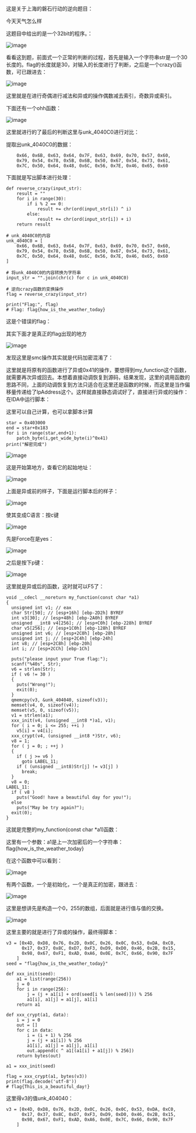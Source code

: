 这是关于上海的磐石行动的逆向题目：

今天天气怎么样

这题目中给出的是一个32bit的程序。：

![image](https://github.com/OrangeStarOne/CTF/assets/113007326/c985076b-46dc-4640-8ce8-2bfce492a01f)


看看这到题，前面式一个正常的判断的过程，首先是输入一个字符串str是一个30长度的。flag的长度就是30，对输入的长度进行了判断，之后是一个crazy()函数，可已跟进去：

![image](https://github.com/OrangeStarOne/CTF/assets/113007326/1b9f0958-a848-4cb3-b944-82397e7ccea5)


这里就是在进行奇偶进行减法和异或的操作偶数减去索引，奇数异或索引。

下面还有一个ohh函数：

![image](https://github.com/OrangeStarOne/CTF/assets/113007326/017e8002-b823-4d58-a95e-6698cbdfe5b5)


这里就进行的了最后的判断这里与unk_4040C0进行对比：

提取出unk_4040C0的数据：

```
    0x66, 0x6B, 0x63, 0x64, 0x7F, 0x63, 0x69, 0x70, 0x57, 0x60,
    0x79, 0x54, 0x78, 0x5B, 0x6B, 0x50, 0x67, 0x54, 0x73, 0x61,
    0x7C, 0x50, 0x64, 0x48, 0x6C, 0x56, 0x7E, 0x46, 0x65, 0x60
```

下面就是写出脚本进行处理：

```
def reverse_crazy(input_str):
    result = ""
    for i in range(30):
        if i % 2 == 0:
            result += chr(ord(input_str[i]) ^ i)
        else:
            result += chr(ord(input_str[i]) + i)
    return result

# unk_4040C0的内容
unk_4040C0 = [
    0x66, 0x6B, 0x63, 0x64, 0x7F, 0x63, 0x69, 0x70, 0x57, 0x60,
    0x79, 0x54, 0x78, 0x5B, 0x6B, 0x50, 0x67, 0x54, 0x73, 0x61,
    0x7C, 0x50, 0x64, 0x48, 0x6C, 0x56, 0x7E, 0x46, 0x65, 0x60
]

# 将unk_4040C0的内容转换为字符串
input_str = "".join(chr(c) for c in unk_4040C0)

# 逆向crazy函数的变换操作
flag = reverse_crazy(input_str)

print("Flag:", flag)
# Flag: flag{how_is_the_weather_today}
```

这是个错误的flag：

其实下面才是真正的flag出现的地方

![image](https://github.com/OrangeStarOne/CTF/assets/113007326/21bf04f8-f084-47b0-a023-3f3322b7a068)


发现这里是smc操作其实就是代码加密混淆了：

这里就是将原有的函数进行了异或0x41的操作，要想得到my_function这个函数，就需要再次异或回去。本想着直接动调恢复到源码，结果发现，这里的调用函数的思路不同，上面的动调恢复到方法只适合在这里还是函数的时候，而这里是当作偏移量传递给了lpAddress这个。这样就直接静态调试好了，直接进行异或的操作：在IDA中运行脚本：

这里可以自己计算，也可以拿脚本计算

```
star = 0x403000
end = star+0x183
for i in range(star,end+1):
	patch_byte(i,get_wide_byte(i)^0x41)
print("解密完成")
```

![image](https://github.com/OrangeStarOne/CTF/assets/113007326/80c1984d-0f99-4018-9d3c-1300fdfc957c)


这是开始第地方，查看它的起始地址：

![image](https://github.com/OrangeStarOne/CTF/assets/113007326/bef16917-fef3-4a3a-a29f-575fe42bded4)


上面是异或前的样子，下面是运行脚本后的样子：

![image](https://github.com/OrangeStarOne/CTF/assets/113007326/ff7f9b04-a9fb-4ea1-9855-486970aaa1cb)

使其变成C语言：按c键

![image](https://github.com/OrangeStarOne/CTF/assets/113007326/edfae6f1-5e51-4965-8c29-8f810fc759f0)


先是Force在是yes：

![image](https://github.com/OrangeStarOne/CTF/assets/113007326/feff52ea-6396-4810-b636-9bf61c2a730b)


之后是按下p键：

![image](https://github.com/OrangeStarOne/CTF/assets/113007326/db22ac28-cc43-44d5-8098-e38b7bb7b258)


这里就是异或后的函数，这时就可以F5了：

```
void __cdecl __noreturn my_function(const char *a1)
{
  unsigned int v1; // eax
  char Str[50]; // [esp+16h] [ebp-2D2h] BYREF
  int v3[30]; // [esp+48h] [ebp-2A0h] BYREF
  unsigned __int8 v4[256]; // [esp+C0h] [ebp-228h] BYREF
  char v5[256]; // [esp+1C0h] [ebp-128h] BYREF
  unsigned int v6; // [esp+2C0h] [ebp-28h]
  unsigned int j; // [esp+2C4h] [ebp-24h]
  int v8; // [esp+2C8h] [ebp-20h]
  int i; // [esp+2CCh] [ebp-1Ch]

  puts("please input your True flag:");
  scanf("%40s", Str);
  v6 = strlen(Str);
  if ( v6 != 30 )
  {
    puts("Wrong!");
    exit(0);
  }
  qmemcpy(v3, &unk_404040, sizeof(v3));
  memset(v4, 0, sizeof(v4));
  memset(v5, 0, sizeof(v5));
  v1 = strlen(a1);
  xxx_init(v4, (unsigned __int8 *)a1, v1);
  for ( i = 0; i <= 255; ++i )
    v5[i] = v4[i];
  xxx_crypt(v4, (unsigned __int8 *)Str, v6);
  v8 = 1;
  for ( j = 0; ; ++j )
  {
    if ( j >= v6 )
      goto LABEL_11;
    if ( (unsigned __int8)Str[j] != v3[j] )
      break;
  }
  v8 = 0;
LABEL_11:
  if ( v8 )
    puts("Good! have a beautiful day for you!");
  else
    puts("May be try again?");
  exit(0);
}
```

这就是完整的my_function(const char *a1)函数：

这里有一个参数：a1是上一次加密后的一个字符串：flag{how_is_the_weather_today}

在这个函数中可以看到：

![image](https://github.com/OrangeStarOne/CTF/assets/113007326/311e19e5-80b8-40c5-a819-55687deebd92)


有两个函数，一个是初始化，一个是真正的加密，跟进去：

![image](https://github.com/OrangeStarOne/CTF/assets/113007326/4373d796-0683-4c93-bbc9-b1c89922d382)


这里是想讲先是构造一个0，255的数组，后面就是进行值与值的交换。

![image](https://github.com/OrangeStarOne/CTF/assets/113007326/62b2a5c0-f2dc-4ca6-9a69-2a58fd393b95)


这里主要的就是进行了异或的操作，最终得脚本：

```
v3 = [0x4D, 0xD8, 0x76, 0x2D, 0x0C, 0x26, 0x0C, 0x53, 0xDA, 0xC0, 
      0x17, 0x37, 0x8C, 0xD7, 0xF3, 0xD9, 0xD0, 0x46, 0x2B, 0x15,
      0x98, 0x67, 0xF1, 0xAD, 0xA6, 0x0E, 0x7C, 0x66, 0x90, 0x7F
    ]
seed = "flag{how_is_the_weather_today}"

def xxx_init(seed):
    a1 = list(range(256))
    j = 0
    for i in range(256):
        j = (j + a1[i] + ord(seed[i % len(seed)])) % 256
        a1[i], a1[j] = a1[j], a1[i]
    return a1

def xxx_crypt(a1, data):
    i = j = 0
    out = []
    for c in data:
        i = (i + 1) % 256
        j = (j + a1[i]) % 256
        a1[i], a1[j] = a1[j], a1[i]
        out.append(c ^ a1[(a1[i] + a1[j]) % 256])
    return bytes(out)

a1 = xxx_init(seed)

flag = xxx_crypt(a1, bytes(v3))
print(flag.decode('utf-8'))
# flag{This_is_a_beautiful_day!}
```

这里得v3的值unk_404040：

```
v3 = [0x4D, 0xD8, 0x76, 0x2D, 0x0C, 0x26, 0x0C, 0x53, 0xDA, 0xC0, 
      0x17, 0x37, 0x8C, 0xD7, 0xF3, 0xD9, 0xD0, 0x46, 0x2B, 0x15,
      0x98, 0x67, 0xF1, 0xAD, 0xA6, 0x0E, 0x7C, 0x66, 0x90, 0x7F
    ]
```
